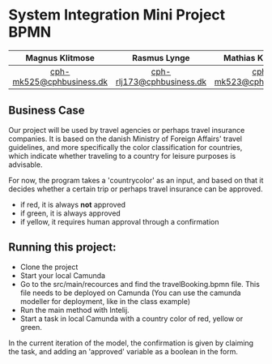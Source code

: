 # System Integration Mini Project BPMN
| Magnus Klitmose            |  Rasmus Lynge               | Mathias Kristensen |
| :-------------:            |  :-------------:            | :-------------: |
| cph-mk525@cphbusiness.dk   | cph-rlj173@cphbusiness.dk   | cph-mk523@cphbusiness.dk |

## Business Case
Our project will be used by travel agencies or perhaps travel insurance companies. 
It is based on the danish Ministry of Foreign Affairs' travel guidelines, and more specifically the color classification for countries, 
which indicate whether traveling to a country for leisure purposes is advisable.

For now, the program takes a 'countrycolor' as an input, and based on that it decides whether a certain trip or perhaps travel insurance can be approved. 
* if red, it is always **not** approved
* if green, it is always approved
* if yellow, it requires human approval through a confirmation

## Running this project:
- Clone the project
- Start your local Camunda  
- Go to the src/main/recources and find the travelBooking.bpmn file. This file needs to be deployed on Camunda (You can use the camunda modeller for deployment, like in the class example)  
- Run the main method with Intelij.
- Start a task in local Camunda with a country color of red, yellow or green.

In the current iteration of the model, the confirmation is given by claiming the task, and adding an 'approved' variable as a boolean in the form. 


